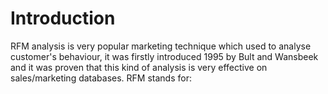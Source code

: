 # Introduction

RFM analysis is very popular marketing technique which used to analyse customer's behaviour, it was firstly introduced 1995 by Bult and Wansbeek and it was proven that this kind of analysis is very effective on sales/marketing databases.
RFM stands for: 
